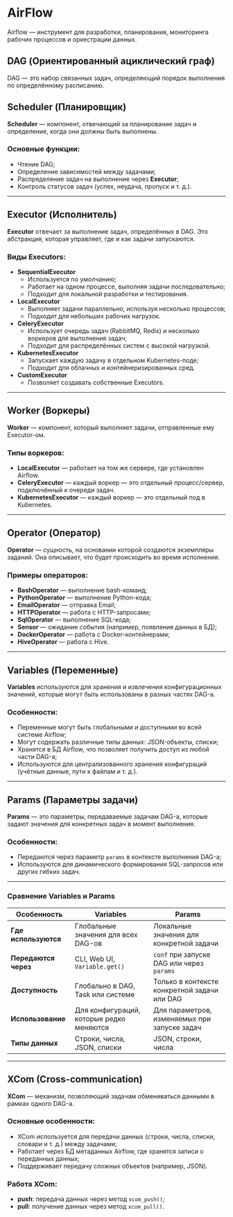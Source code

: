 # AirFlow

Airflow — инструмент для разработки, планирования, мониторинга рабочих процессов и оркестрации данных.

## DAG (Ориентированный ациклический граф)
DAG — это набор связанных задач, определяющий порядок выполнения по определённому расписанию.

## Scheduler (Планировщик)
**Scheduler** — компонент, отвечающий за планирование задач и определение, когда они должны быть выполнены.

### Основные функции:
- Чтение DAG;
- Определение зависимостей между задачами;
- Распределение задач на выполнение через **Executor**;
- Контроль статусов задач (успех, неудача, пропуск и т. д.).

---

## Executor (Исполнитель)
**Executor** отвечает за выполнение задач, определённых в DAG. Это абстракция, которая управляет, где и как задачи запускаются.

### Виды Executors:
- **SequentialExecutor**
  - Используется по умолчанию;
  - Работает на одном процессе, выполняя задачи последовательно;
  - Подходит для локальной разработки и тестирования.
- **LocalExecutor**
  - Выполняет задачи параллельно, используя несколько процессов;
  - Подходит для небольших рабочих нагрузок.
- **CeleryExecutor**
  - Использует очередь задач (RabbitMQ, Redis) и несколько воркеров для выполнения задач;
  - Подходит для распределённых систем с высокой нагрузкой.
- **KubernetesExecutor**
  - Запускает каждую задачу в отдельном Kubernetes-поде;
  - Подходит для облачных и контейнеризированных сред.
- **CustomExecutor**
  - Позволяет создавать собственные Executors.

---

## Worker (Воркеры)
**Worker** — компонент, который выполняет задачи, отправленные ему Executor-ом.

### Типы воркеров:
- **LocalExecutor** — работает на том же сервере, где установлен Airflow.
- **CeleryExecutor** — каждый воркер — это отдельный процесс/сервер, подключённый к очереди задач.
- **KubernetesExecutor** — каждый воркер — это отдельный под в Kubernetes.

---

## Operator (Оператор)
**Operator** — сущность, на основании которой создаются экземпляры заданий. Она описывает, что будет происходить во время исполнения.

### Примеры операторов:
- **BashOperator** — выполнение bash-команд;
- **PythonOperator** — выполнение Python-кода;
- **EmailOperator** — отправка Email;
- **HTTPOperator** — работа с HTTP-запросами;
- **SqlOperator** — выполнение SQL-кода;
- **Sensor** — ожидание события (например, появления данных в БД);
- **DockerOperator** — работа с Docker-контейнерами;
- **HiveOperator** — работа с Hive.

---

## Variables (Переменные)
**Variables** используются для хранения и извлечения конфигурационных значений, которые могут быть использованы в разных частях DAG-а.

### Особенности:
- Переменные могут быть глобальными и доступными во всей системе Airflow;
- Могут содержать различные типы данных: JSON-объекты, списки;
- Хранятся в БД Airflow, что позволяет получить доступ из любой части DAG-а;
- Используются для централизованного хранения конфигураций (учётные данные, пути к файлам и т. д.).

---

## Params (Параметры задачи)
**Params** — это параметры, передаваемые задачам DAG-а, которые задают значения для конкретных задач в момент выполнения.

### Особенности:
- Передаются через параметр `params` в контексте выполнения DAG-а;
- Используются для динамического формирования SQL-запросов или других гибких задач.

---

### Сравнение Variables и Params

| **Особенность**       | **Variables**                           | **Params**                                  |
|------------------------|-----------------------------------------|---------------------------------------------|
| **Где используются**  | Глобальные значения для всех DAG-ов     | Локальные значения для конкретной задачи    |
| **Передаются через**  | CLI, Web UI, `Variable.get()`           | `conf` при запуске DAG или через `params`   |
| **Доступность**       | Глобально в DAG, Task или системе       | Только в контексте конкретной задачи или DAG|
| **Использование**     | Для конфигураций, которые редко меняются| Для параметров, изменяемых при запуске задач|
| **Типы данных**       | Строки, числа, JSON, списки             | JSON, строки, числа                         |

---

## XCom (Cross-communication)
**XCom** — механизм, позволяющий задачам обмениваться данными в рамках одного DAG-а.

### Основные особенности:
- XCom используется для передачи данных (строки, числа, списки, словари и т. д.) между задачами;
- Работает через БД метаданных Airflow, где хранятся записи о переданных данных;
- Поддерживает передачу сложных объектов (например, JSON).

### Работа XCom:
- **push**: передача данных через метод `xcom_push()`;
- **pull**: получение данных через метод `xcom_pull()`.


